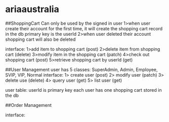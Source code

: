 # ariaaustralia

##ShoppingCart
Can only be used by the signed in user
1>when user create their account for the first time, it will create the shopping cart record in the db primary key is the userId
2>when user deleted their account shopping cart will also be deleted

interface:
1>add item to shopping cart        (post)
2>delete item from shopping cart   (delete)
3>modify item in the shopping cart  (patch)
4>check out shopping cart           (post)
5>retrieve shopping cart by userId   (get)


##User Management
user has 5 classes: SuperAdmin, Admin, Employee, SVIP, VIP, Normal
interface:
1> create user  (post)
2> modify user  (patch)
3> delete use   (delete)
4> query user   (get)
5> list user    (get)

user table: userId is primary key
each user has one shopping cart stored in the db


##Order Management

interface:
